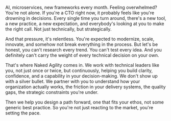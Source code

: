 AI, microservices, new frameworks every month. Feeling overwhelmed? You're not alone. If you're a CTO right now, it probably feels like you're drowning in decisions. Every single time you turn around, there's a new tool, a new practice, a new expectation, and everybody's looking at you to make the right call. Not just technically, but strategically.

And that pressure, it's relentless. You're expected to modernize, scale, innovate, and somehow not break everything in the process. But let's be honest, you can't research every trend. You can't test every idea. And you definitely can't carry the weight of every technical decision on your own.

That's where Naked Agility comes in. We work with technical leaders like you, not just once or twice, but continuously, helping you build clarity, confidence, and a capability in your decision-making. We don't show up with a silver bullet. We partner with you to understand how your organization actually works, the friction in your delivery systems, the quality gaps, the strategic constraints you're under.

Then we help you design a path forward, one that fits your ethos, not some generic best practice. So you're not just reacting to the market, you're setting the pace.
